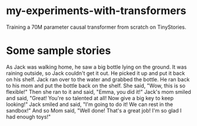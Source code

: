 # my-experiments-with-transformers
Training a 70M parameter causal transformer from scratch on TinyStories. 

# Some sample stories
As Jack was walking home, he saw a big bottle lying on the ground. It was raining outside, so Jack couldn't get it out. He picked it up and put it back on his shelf.
Jack ran over to the water and grabbed the bottle. He ran back to his mom and put the bottle back on the shelf. She said, "Wow, this is so flexible!" Then she ran to it and said, "Emma, you did it!"
Jack's mom smiled and said, "Great! You're so talented at all! Now give a big key to keep looking!"
Jack smiled and said, "I'm going to do it! We can rest in the sandbox!"
And so Mom said, "Well done! That's a great job! I'm so glad I had enough toys!"
